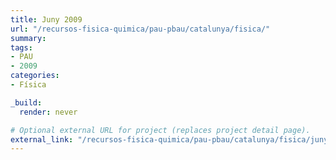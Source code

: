 ```yaml
---
title: Juny 2009
url: "/recursos-fisica-quimica/pau-pbau/catalunya/fisica/"
summary:
tags:
- PAU
- 2009
categories:
- Física

_build:
  render: never

# Optional external URL for project (replaces project detail page).
external_link: "/recursos-fisica-quimica/pau-pbau/catalunya/fisica/juny-2009.pdf"
---
```

